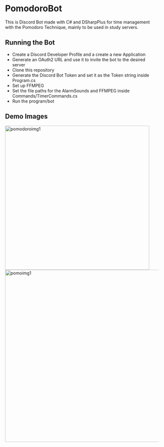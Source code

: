 # PomodoroBot
This is Discord Bot made with C# and DSharpPlus for time management with the Pomodoro Technique, mainly to be used in study servers.

## Running the Bot
- Create a Discord Developer Profile and a create a new Application
- Generate an OAuth2 URL and use it to invite the bot to the desired server
- Clone this repository
- Generate the Discord Bot Token and set it as the Token string inside Program.cs
- Set up FFMPEG
- Set the file paths for the AlarmSounds and FFMPEG inside Commands/TimerCommands.cs
- Run the program/bot

## Demo Images
<img width="472" alt="pomodoroimg1" src="https://user-images.githubusercontent.com/62355475/165233305-14409914-01be-4680-b486-12cfb8464487.png">
<img width="564" alt="pomoimg1" src="https://user-images.githubusercontent.com/62355475/165233640-c3d8fb1d-fd13-4be5-b7e5-c30a434bf3c1.png">
